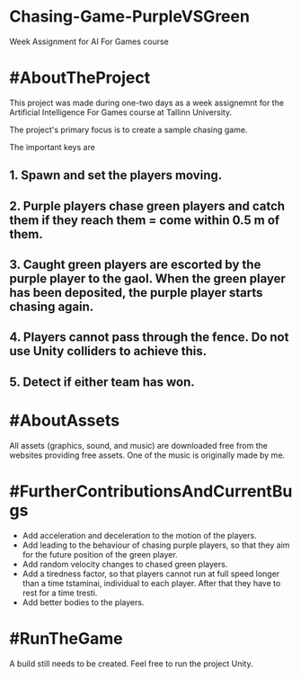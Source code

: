 # Chasing-Game-PurpleVSGreen
Week Assignment for AI For Games course

# #AboutTheProject
This project was made during one-two days as a week assignemnt for the Artificial Intelligence For Games course at Tallinn University.

The project's primary focus is to create a sample chasing game.

The important keys are

## 1. Spawn and set the players moving.

## 2. Purple players chase green players and catch them if they reach them = come within 0.5 m of them.

## 3. Caught green players are escorted by the purple player to the gaol. When the green player has been deposited, the purple player starts chasing again.

## 4. Players cannot pass through the fence. Do not use Unity colliders to achieve this.

## 5. Detect if either team has won.

# #AboutAssets

All assets (graphics, sound, and music) are downloaded free from the websites providing free assets. One of the music is originally made by me.

# #FurtherContributionsAndCurrentBugs
- Add acceleration and deceleration to the motion of the players.
- Add leading to the behaviour of chasing purple players, so that they aim for the future position of the green player.
- Add random velocity changes to chased green players.
- Add a tiredness factor, so that players cannot run at full speed longer than a time tstaminai, individual to each player. After that they have to rest for a time tresti.
- Add better bodies to the players.

# #RunTheGame
A build still needs to be created.
Feel free to run the project Unity.

